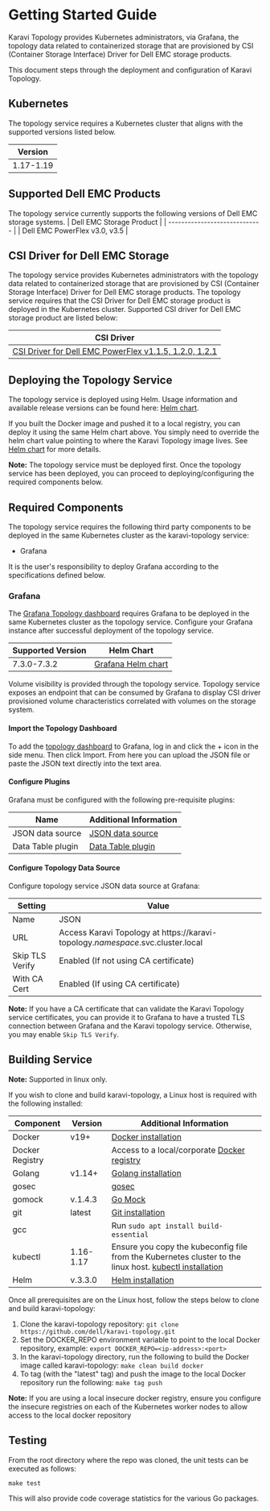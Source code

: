 <!--
Copyright (c) 2020 Dell Inc., or its subsidiaries. All Rights Reserved.

Licensed under the Apache License, Version 2.0 (the "License");
you may not use this file except in compliance with the License.
You may obtain a copy of the License at

    http://www.apache.org/licenses/LICENSE-2.0
-->

# Getting Started Guide

Karavi Topology provides Kubernetes administrators, via Grafana, the topology data related to containerized storage that are provisioned by CSI (Container Storage Interface) Driver for Dell EMC storage products.

This document steps through the deployment and configuration of Karavi Topology.

## Kubernetes

The topology service requires a Kubernetes cluster that aligns with the supported versions listed below.

| Version   |
| --------- |
| 1.17-1.19 |

## Supported Dell EMC Products

The topology service currently supports the following versions of Dell EMC storage systems.
| Dell EMC Storage Product      |
| ----------------------------- |
| Dell EMC PowerFlex v3.0, v3.5 |

## CSI Driver for Dell EMC Storage

The topology service provides Kubernetes administrators with the topology data related to containerized storage that are provisioned by CSI (Container Storage Interface) Driver for Dell EMC storage products. The topology service requires that the CSI Driver for Dell EMC storage product is deployed in the Kubernetes cluster. Supported CSI driver for Dell EMC storage product are listed below:

| CSI Driver |
| ---------- |
| [CSI Driver for Dell EMC PowerFlex v1.1.5, 1.2.0, 1.2.1](https://github.com/dell/csi-vxflexos) |

## Deploying the Topology Service

The topology service is deployed using Helm.  Usage information and available release versions can be found here: [Helm chart](https://github.com/dell/helm-charts/tree/main/charts/karavi-topology).

If you built the Docker image and pushed it to a local registry, you can deploy it using the same Helm chart above.  You simply need to override the helm chart value pointing to where the Karavi Topology image lives.  See [Helm chart](https://github.com/dell/helm-charts/tree/main/charts/karavi-topology) for more details.

__Note:__ The topology service must be deployed first. Once the topology service has been deployed, you can proceed to deploying/configuring the required components below.

## Required Components

The topology service requires the following third party components to be deployed in the same Kubernetes cluster as the karavi-topology service:

* Grafana

It is the user's responsibility to deploy Grafana according to the specifications defined below.

### Grafana

The [Grafana Topology dashboard](../grafana/dashboards) requires Grafana to be deployed in the same Kubernetes cluster as the topology service.
Configure your Grafana instance after successful deployment of the topology service.

| Supported Version | Helm Chart                                                |
| ----------------- | --------------------------------------------------------- |
| 7.3.0-7.3.2       | [Grafana Helm chart](https://github.com/grafana/helm-charts/tree/main/charts/grafana) |

Volume visibility is provided through the topology service.  Topology service exposes an endpoint that can be consumed by Grafana to display CSI driver provisioned volume characteristics correlated with volumes on the storage system.

#### Import the Topology Dashboard

To add the [topology dashboard](../grafana/dashboards) to Grafana, log in and click the + icon in the side menu. Then click Import. From here you can upload the JSON file or paste the JSON text directly into the text area.

#### Configure Plugins

Grafana must be configured with the following pre-requisite plugins:

| Name                   | Additional Information                                                     |
| ---------------------- | -------------------------------------------------------------------------- |
| JSON data source       | [JSON data source](https://grafana.com/grafana/plugins/grafana-simple-json-datasource)                 |
| Data Table plugin      | [Data Table plugin](https://grafana.com/grafana/plugins/briangann-datatable-panel/installation) |

#### Configure Topology Data Source

Configure topology service JSON data source at Grafana:

| Setting             | Value                             |
| ------------------- | --------------------------------- |
| Name                | JSON |
| URL                 | Access Karavi Topology at https://karavi-topology.*namespace*.svc.cluster.local |
| Skip TLS Verify     | Enabled (If not using CA certificate) |
| With CA Cert        | Enabled (If using CA certificate) |

__Note:__ If you have a CA certificate that can validate the Karavi Topology service certificates, you can provide it to Grafana to have a trusted TLS connection between Grafana and the Karavi topology service. Otherwise, you may enable `Skip TLS Verify`.

## Building Service

__Note:__ Supported in linux only.

If you wish to clone and build karavi-topology, a Linux host is required with the following installed:

| Component       | Version   | Additional Information                                                                                                                     |
| --------------- | --------- | ------------------------------------------------------------------------------------------------------------------------------------------ |
| Docker          | v19+      | [Docker installation](https://docs.docker.com/engine/install/)                                                                                                    |
| Docker Registry |           | Access to a local/corporate [Docker registry](https://docs.docker.com/registry/)                                                           |
| Golang          | v1.14+    | [Golang installation](https://github.com/travis-ci/gimme)                                                                                                         |
| gosec           |           | [gosec](https://github.com/securego/gosec)                                                                                                          |
| gomock          | v.1.4.3   | [Go Mock](https://github.com/golang/mock)                                                                                                             |
| git             | latest    | [Git installation](https://git-scm.com/book/en/v2/Getting-Started-Installing-Git)                                                                              |
| gcc             |           | Run ```sudo apt install build-essential```                                                                                                 |
| kubectl         | 1.16-1.17 | Ensure you copy the kubeconfig file from the Kubernetes cluster to the linux host. [kubectl installation](https://kubernetes.io/docs/tasks/tools/install-kubectl/) |
| Helm            | v.3.3.0   | [Helm installation](https://helm.sh/docs/intro/install/)                                                                                                        |

Once all prerequisites are on the Linux host, follow the steps below to clone and build karavi-topology:

1. Clone the karavi-topology repository: `git clone https://github.com/dell/karavi-topology.git`
1. Set the DOCKER_REPO environment variable to point to the local Docker repository, example: `export DOCKER_REPO=<ip-address>:<port>`
1. In the karavi-topology directory, run the following to build the Docker image called karavi-topology: `make clean build docker`
1. To tag (with the "latest" tag) and push the image to the local Docker repository run the following: `make tag push`

__Note:__ If you are using a local insecure docker registry, ensure you configure the insecure registries on each of the Kubernetes worker nodes to allow access to the local docker repository

## Testing

From the root directory where the repo was cloned, the unit tests can be executed as follows:

```console
make test
```

This will also provide code coverage statistics for the various Go packages.
